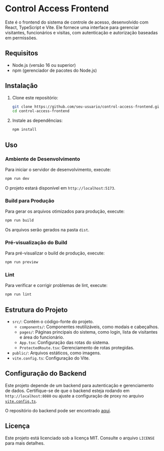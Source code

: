 # Control Access Frontend

Este é o frontend do sistema de controle de acesso, desenvolvido com React, TypeScript e Vite. Ele fornece uma interface para gerenciar visitantes, funcionários e visitas, com autenticação e autorização baseadas em permissões.

## Requisitos

- Node.js (versão 16 ou superior)
- npm (gerenciador de pacotes do Node.js)

## Instalação

1. Clone este repositório:

   ```bash
   git clone https://github.com/seu-usuario/control-access-frontend.git
   cd control-access-frontend
   ```

2. Instale as dependências:

   ```bash
   npm install
   ```

## Uso

### Ambiente de Desenvolvimento

Para iniciar o servidor de desenvolvimento, execute:

```bash
npm run dev
```

O projeto estará disponível em `http://localhost:5173`.

### Build para Produção

Para gerar os arquivos otimizados para produção, execute:

```bash
npm run build
```

Os arquivos serão gerados na pasta `dist`.

### Pré-visualização do Build

Para pré-visualizar o build de produção, execute:

```bash
npm run preview
```

### Lint

Para verificar e corrigir problemas de lint, execute:

```bash
npm run lint
```

## Estrutura do Projeto

- `src/`: Contém o código-fonte do projeto.
  - `components/`: Componentes reutilizáveis, como modais e cabeçalhos.
  - `pages/`: Páginas principais do sistema, como login, lista de visitantes e área do funcionário.
  - `App.tsx`: Configuração das rotas do sistema.
  - `ProtectedRoute.tsx`: Gerenciamento de rotas protegidas.
- `public/`: Arquivos estáticos, como imagens.
- `vite.config.ts`: Configuração do Vite.

## Configuração do Backend

Este projeto depende de um backend para autenticação e gerenciamento de dados. Certifique-se de que o backend esteja rodando em `http://localhost:8080` ou ajuste a configuração de proxy no arquivo [`vite.config.ts`](vite.config.ts).

O repositório do backend pode ser encontrado [aqui](https://github.com/mmartirio/controlAccess).

## Licença

Este projeto está licenciado sob a licença MIT. Consulte o arquivo `LICENSE` para mais detalhes.